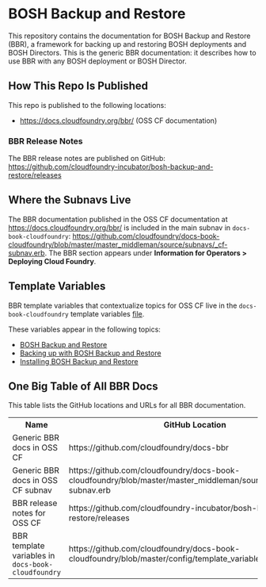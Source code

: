 # BOSH Backup and Restore

This repository contains the documentation for BOSH Backup and Restore (BBR), a framework for backing up and restoring BOSH deployments and BOSH Directors. This is the generic BBR documentation: it describes how to use BBR with any BOSH deployment or BOSH Director.

## How This Repo Is Published

This repo is published to the following locations:

* https://docs.cloudfoundry.org/bbr/ (OSS CF documentation)

### BBR Release Notes

The BBR release notes are published on GitHub: https://github.com/cloudfoundry-incubator/bosh-backup-and-restore/releases

## Where the Subnavs Live

The BBR documentation published in the OSS CF documentation at https://docs.cloudfoundry.org/bbr/ is included in the main subnav in `docs-book-cloudfoundry`: https://github.com/cloudfoundry/docs-book-cloudfoundry/blob/master/master_middleman/source/subnavs/_cf-subnav.erb. The BBR section appears under **Information for Operators > Deploying Cloud Foundry**.

## Template Variables

BBR template variables that contextualize topics for OSS CF live in the `docs-book-cloudfoundry` template variables [file](https://github.com/cloudfoundry/docs-book-cloudfoundry/blob/master/config/template_variables.yml). 

These variables appear in the following topics:
* [BOSH Backup and Restore](https://github.com/cloudfoundry/docs-bbr/blob/master/index.html.md.erb)
* [Backing up with BOSH Backup and Restore](https://github.com/cloudfoundry/docs-bbr/blob/master/backup.html.md.erb)
* [Installing BOSH Backup and Restore](https://github.com/cloudfoundry/docs-bbr/blob/master/installing.html.md.erb)

## One Big Table of All BBR Docs

This table lists the GitHub locations and URLs for all BBR documentation.

<table>
<tr> 
 <th>Name</th>
 <th>GitHub Location</th>
 <th>URL</th>
</tr>
<tr>
  <td>Generic BBR docs in OSS CF</td>
  <td>https://github.com/cloudfoundry/docs-bbr</td>
  <td>https://docs.cloudfoundry.org/bbr/</td>
</tr>
<tr>
  <td>Generic BBR docs in OSS CF subnav</td>
  <td>https://github.com/cloudfoundry/docs-book-cloudfoundry/blob/master/master_middleman/source/subnavs/_cf-subnav.erb</td>
  <td>https://docs.cloudfoundry.org/bbr/</td>
</tr>
<tr>
  <td>BBR release notes for OSS CF</td>
  <td>https://github.com/cloudfoundry-incubator/bosh-backup-and-restore/releases</td>
</tr>
<tr>
  <td>BBR template variables in <code>docs-book-cloudfoundry</code></td>
  <td>https://github.com/cloudfoundry/docs-book-cloudfoundry/blob/master/config/template_variables.yml</td>
  <td>n/a</td>
</tr>
</table>
